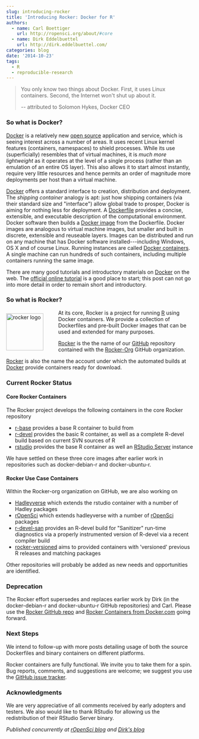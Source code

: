 ```yaml
---
slug: introducing-rocker
title: 'Introducing Rocker: Docker for R'
authors:
  - name: Carl Boettiger
    url: http://ropensci.org/about/#core
  - name: Dirk Eddelbuettel
    url: http://dirk.eddelbuettel.com/
categories: blog
date: '2014-10-23'
tags:
  - R
  - reproducible-research
---
```





> You only know two things about Docker. First, it uses Linux
> containers. Second, the Internet won't shut up about it.
>
> -- attributed to Solomon Hykes, Docker CEO

### So what is Docker?


[Docker](http://www.docker.com) is a relatively new [open
source](https://github.com/docker/docker/tree/master/LICENSE) application
and service, which is seeing interest across a number of areas. It
uses recent Linux kernel features (containers, namespaces) to shield
processes. While its use (superficially) resembles that of virtual
machines, it is _much more lightweight_ as it operates at the level of a
single process (rather than an emulation of an entire OS layer).  This also
allows it to start almost instantly, require very little resources and
hence permits an order of magnitude more deployments per host than a
virtual machine.

[Docker](http://www.docker.com) offers a standard interface
to creation, distribution and deployment. The _shipping
container_ analogy is apt: just how shipping containers (via
their standard size and "interface") allow global trade to
prosper, Docker is aiming for nothing less for deployment.  A
[Dockerfile](https://docs.docker.com/articles/dockerfile_best-practices/)
provides a concise, extensible, and executable description
of the computational environment. Docker software then builds a
[Docker image](https://docs.docker.com/userguide/dockerimages/)
from the Dockerfile.  Docker images are analogous to virtual machine images,
but smaller and built in discrete, extensible and reuseable layers. Images can be
distributed and run on any machine that has Docker software
installed---including Windows, OS X and of course Linux. Running instances are called [Docker
containers](https://docs.docker.com/userguide/usingdocker/). A single
machine can run hundreds of such containers, including multiple containers
running the same image.

There are many good tutorials and introductory materials on [Docker](http://www.docker.com)
on the web. The [official online tutorial](https://www.docker.com/tryit/) is a good place to
start; this post can not go into more detail in order to remain short and introductory.


### So what is Rocker?

<img alt="rocker logo"
style="float:left;margin:10px 40px 10px 0;"
width="100" height="100"
src="https://en.gravatar.com/userimage/73204427/563567819bd642c7a9e3af9d8ddb7581.png?size=100"/>

At its core, Rocker is a project for running [R](http://www.r-project.org) using Docker
containers. We provide a collection of Dockerfiles and pre-built Docker
images that can be used and extended for many purposes.


[Rocker](https://github.com/rocker-org/rocker) is the the name of our
[GitHub](https://github.com/) repository contained with the
[Rocker-Org](https://github.com/rocker-org) GitHub organization.

[Rocker](https://hub.docker.com/account/organizations/rocker/) is also the
name the account under which the automated builds at [Docker](http://www.docker.com) provide
containers ready for download.


### Current Rocker Status

#### Core Rocker Containers

The Rocker project develops the following containers in the core Rocker repository

+ [r-base](https://registry.hub.docker.com/u/rocker/r-base/) provides a base
  R container to build from
+ [r-devel](https://registry.hub.docker.com/u/rocker/r-devel/) provides the
  basic R container, as well as a complete R-devel build based on current SVN
  sources of R
+ [rstudio](https://registry.hub.docker.com/u/rocker/rstudio/) provides the
  base R container as well an
  [RStudio Server](http://www.rstudio.com/products/rstudio/) instance

We have settled on these three core images after earlier work in repositories
such as docker-debian-r and docker-ubuntu-r.

#### Rocker Use Case Containers

Within the Rocker-org organization on GitHub, we are also working on

+ [Hadleyverse](https://registry.hub.docker.com/u/rocker/hadleyverse/) which
  extends the rstudio container with a number of Hadley packages
+ [rOpenSci](https://registry.hub.docker.com/u/rocker/ropensci/) which
  extends hadleyverse with a number of [rOpenSci](http://ropensci.org/) packages
+ [r-devel-san](https://registry.hub.docker.com/u/rocker/r-devel-san/)
  provides an R-devel build for "Sanitizer" run-time diagnostics via a properly
  instrumented version of R-devel via a recent compiler build
+ [rocker-versioned](https://github.com/rocker-org/rocker-versioned)
  aims to provided containers with 'versioned' previous R releases and matching packages

Other repositories will probably be added as new needs and opportunities are
identified.


### Deprecation

The Rocker effort supersedes and replaces earlier work by Dirk (in the
docker-debian-r and docker-ubuntu-r GitHub repositories) and Carl.  Please
use the [Rocker GitHub repo](https://github.com/rocker-org/rocker) and
[Rocker Containers from Docker.com](https://hub.docker.com/account/organizations/rocker/)
going forward.


### Next Steps

We intend to follow-up with more posts detailing usage of both the source
Dockerfiles and binary containers on different platforms.

Rocker containers are fully functional. We invite you to take them for a
spin. Bug reports, comments, and suggestions are welcome; we suggest you use the
[GitHub issue tracker](https://github.com/rocker-org/rocker/issues).


### Acknowledgments

We are very appreciative of all comments received by early adopters and
testers. We also would like to thank RStudio for allowing us the
redistribution of their RStudio Server binary.

_Published concurrently at [rOpenSci blog](http://ropensci.org/blog/)
and [Dirk's blog](http://dirk.eddelbuettel.com/blog)_
